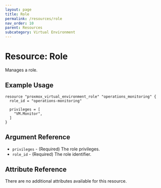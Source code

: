 ```yaml
---
layout: page
title: Role
permalink: /resources/role
nav_order: 10
parent: Resources
subcategory: Virtual Environment
---
```


# Resource: Role

Manages a role.

## Example Usage

```
resource "proxmox_virtual_environment_role" "operations_monitoring" {
  role_id = "operations-monitoring"

  privileges = [
    "VM.Monitor",
  ]
}
```

## Argument Reference

* `privileges` - (Required) The role privileges.
* `role_id` - (Required) The role identifier.

## Attribute Reference

There are no additional attributes available for this resource.
